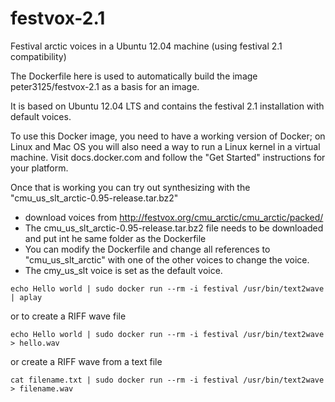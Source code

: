 # festvox-2.1
Festival arctic voices in a Ubuntu 12.04 machine (using festival 2.1 compatibility)

The Dockerfile here is used to automatically build the image peter3125/festvox-2.1 as a basis for an image.

It is based on Ubuntu 12.04 LTS and contains the festival 2.1 installation with default voices.

To use this Docker image, you need to have a working version of Docker; on Linux and Mac OS you will also need a way to run a Linux kernel in a virtual machine. Visit docs.docker.com and follow the "Get Started" instructions for your platform.

Once that is working you can try out synthesizing with the "cmu_us_slt_arctic-0.95-release.tar.bz2" 
* download voices from http://festvox.org/cmu_arctic/cmu_arctic/packed/  
* The cmu_us_slt_arctic-0.95-release.tar.bz2 file needs to be downloaded and put int he same folder as the Dockerfile
* You can modify the Dockerfile and change all references to "cmu_us_slt_arctic" with one of the other voices to change the voice.
* The cmy_us_slt voice is set as the default voice.  
```
echo Hello world | sudo docker run --rm -i festival /usr/bin/text2wave | aplay
```
or to create a RIFF wave file
```
echo Hello world | sudo docker run --rm -i festival /usr/bin/text2wave > hello.wav
```
or create a RIFF wave from a text file
```
cat filename.txt | sudo docker run --rm -i festival /usr/bin/text2wave > filename.wav
```

